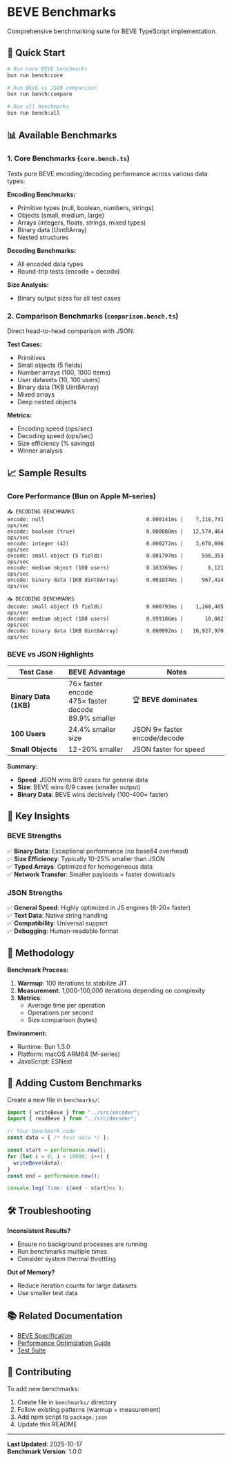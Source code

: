 # BEVE Benchmarks

Comprehensive benchmarking suite for BEVE TypeScript implementation.

## 🚀 Quick Start

```bash
# Run core BEVE benchmarks
bun run bench:core

# Run BEVE vs JSON comparison
bun run bench:compare

# Run all benchmarks
bun run bench:all
```

## 📊 Available Benchmarks

### 1. Core Benchmarks (`core.bench.ts`)

Tests pure BEVE encoding/decoding performance across various data types:

**Encoding Benchmarks:**
- Primitive types (null, boolean, numbers, strings)
- Objects (small, medium, large)
- Arrays (integers, floats, strings, mixed types)
- Binary data (Uint8Array)
- Nested structures

**Decoding Benchmarks:**
- All encoded data types
- Round-trip tests (encode + decode)

**Size Analysis:**
- Binary output sizes for all test cases

### 2. Comparison Benchmarks (`comparison.bench.ts`)

Direct head-to-head comparison with JSON:

**Test Cases:**
- Primitives
- Small objects (5 fields)
- Number arrays (100, 1000 items)
- User datasets (10, 100 users)
- Binary data (1KB Uint8Array)
- Mixed arrays
- Deep nested objects

**Metrics:**
- Encoding speed (ops/sec)
- Decoding speed (ops/sec)
- Size efficiency (% savings)
- Winner analysis

## 📈 Sample Results

### Core Performance (Bun on Apple M-series)

```
📤 ENCODING BENCHMARKS
encode: null                                 0.000141ms |    7,116,741 ops/sec
encode: boolean (true)                       0.000080ms |   12,574,464 ops/sec
encode: integer (42)                         0.000272ms |    3,670,606 ops/sec
encode: small object (5 fields)              0.001797ms |      556,353 ops/sec
encode: medium object (100 users)            0.163369ms |        6,121 ops/sec
encode: binary data (1KB Uint8Array)         0.001034ms |      967,414 ops/sec

📥 DECODING BENCHMARKS
decode: small object (5 fields)              0.000793ms |    1,260,405 ops/sec
decode: medium object (100 users)            0.099186ms |       10,082 ops/sec
decode: binary data (1KB Uint8Array)         0.000092ms |   10,927,970 ops/sec
```

### BEVE vs JSON Highlights

| Test Case | BEVE Advantage | Notes |
|-----------|----------------|-------|
| **Binary Data (1KB)** | 76× faster encode<br>475× faster decode<br>89.9% smaller | 🏆 **BEVE dominates** |
| **100 Users** | 24.4% smaller size | JSON 9× faster encode/decode |
| **Small Objects** | 12-20% smaller | JSON faster for speed |

**Summary:**
- **Speed**: JSON wins 8/9 cases for general data
- **Size**: BEVE wins 6/9 cases (smaller output)
- **Binary Data**: BEVE wins decisively (100-400× faster)

## 🎯 Key Insights

### BEVE Strengths
✅ **Binary Data**: Exceptional performance (no base64 overhead)  
✅ **Size Efficiency**: Typically 10-25% smaller than JSON  
✅ **Typed Arrays**: Optimized for homogeneous data  
✅ **Network Transfer**: Smaller payloads = faster downloads

### JSON Strengths
✅ **General Speed**: Highly optimized in JS engines (8-20× faster)  
✅ **Text Data**: Native string handling  
✅ **Compatibility**: Universal support  
✅ **Debugging**: Human-readable format

## 🔬 Methodology

**Benchmark Process:**
1. **Warmup**: 100 iterations to stabilize JIT
2. **Measurement**: 1,000-100,000 iterations depending on complexity
3. **Metrics**: 
   - Average time per operation
   - Operations per second
   - Size comparison (bytes)

**Environment:**
- Runtime: Bun 1.3.0
- Platform: macOS ARM64 (M-series)
- JavaScript: ESNext

## 📝 Adding Custom Benchmarks

Create a new file in `benchmarks/`:

```typescript
import { writeBeve } from "../src/encoder";
import { readBeve } from "../src/decoder";

// Your benchmark code
const data = { /* test data */ };

const start = performance.now();
for (let i = 0; i < 10000; i++) {
  writeBeve(data);
}
const end = performance.now();

console.log(`Time: ${end - start}ms`);
```

## 🛠️ Troubleshooting

**Inconsistent Results?**
- Ensure no background processes are running
- Run benchmarks multiple times
- Consider system thermal throttling

**Out of Memory?**
- Reduce iteration counts for large datasets
- Use smaller test data

## 📚 Related Documentation

- [BEVE Specification](../SPECIFICATION.md)
- [Performance Optimization Guide](../SLOW_OPERATIONS_OPTIMIZATION.md)
- [Test Suite](../tests/)

## 🤝 Contributing

To add new benchmarks:
1. Create file in `benchmarks/` directory
2. Follow existing patterns (warmup + measurement)
3. Add npm script to `package.json`
4. Update this README

---

**Last Updated**: 2025-10-17  
**Benchmark Version**: 1.0.0
